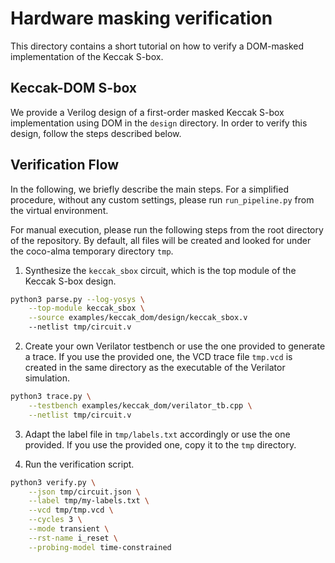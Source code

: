 # Hardware masking verification

This directory contains a short tutorial on how to verify a DOM-masked implementation of the Keccak S-box.

## Keccak-DOM S-box

We provide a Verilog design of a first-order masked Keccak S-box implementation using DOM in the `design` directory.
In order to verify this design, follow the steps described below.

## Verification Flow

In the following, we briefly describe the main steps.
For a simplified procedure, without any custom settings, please run `run_pipeline.py` from the virtual environment.

For manual execution, please run the following steps from the root directory of the repository.
By default, all files will be created and looked for under the coco-alma temporary directory `tmp`.

1. Synthesize the `keccak_sbox` circuit, which is the top module of the Keccak S-box design.
```bash
python3 parse.py --log-yosys \
    --top-module keccak_sbox \
    --source examples/keccak_dom/design/keccak_sbox.v
    --netlist tmp/circuit.v
```

2. Create your own Verilator testbench or use the one provided to generate a trace.
If you use the provided one, the VCD trace file `tmp.vcd` is created in the same directory as the executable of the Verilator simulation.
```bash
python3 trace.py \
    --testbench examples/keccak_dom/verilator_tb.cpp \
    --netlist tmp/circuit.v
```
3. Adapt the label file in `tmp/labels.txt` accordingly or use the one provided.
If you use the provided one, copy it to the `tmp` directory.


4. Run the verification script. 
```bash
python3 verify.py \
    --json tmp/circuit.json \
    --label tmp/my-labels.txt \
    --vcd tmp/tmp.vcd \
    --cycles 3 \
    --mode transient \
    --rst-name i_reset \
    --probing-model time-constrained
```
